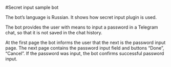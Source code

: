 #Secret input sample bot

The bot’s language is Russian. It shows how secret input plugin is used.

The bot provides the user with means to input a password in a Telegram chat, so that it is not saved in the chat history.

At the first page the bot informs the user that the next is the password input page. The next page contains the password input field and buttons “Done”, “Cancel”. If the password was input, the bot confirms successful password input.
